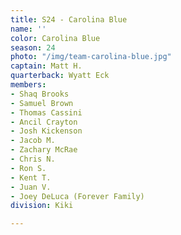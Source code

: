 ```yaml
---
title: S24 - Carolina Blue
name: ''
color: Carolina Blue
season: 24
photo: "/img/team-carolina-blue.jpg"
captain: Matt H.
quarterback: Wyatt Eck
members:
- Shaq Brooks
- Samuel Brown
- Thomas Cassini
- Ancil Crayton
- Josh Kickenson
- Jacob M.
- Zachary McRae
- Chris N.
- Ron S.
- Kent T.
- Juan V.
- Joey DeLuca (Forever Family)
division: Kiki

---
```

